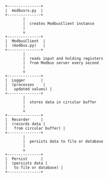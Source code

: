          +---------------+
          |  modbusrx.py  |
          +---------------+
                  |
                  |  creates ModbusClient instance
                  |
                  v
          +---------------+
          |  ModbusClient  |
          |  (modbus.py)   |
          +---------------+
                  |
                  |  reads input and holding registers
                  |  from Modbus server every second
                  |
                  v
          +---------------+
          |  Logger       |
          |  (processes    |
          |   updated values) |
          +---------------+
                  |
                  |  stores data in circular buffer
                  |
                  v
          +---------------+
          |  Recorder     |
          |  (records data |
          |   from circular buffer) |
          +---------------+
                  |
                  |  persists data to file or database
                  |
                  v
          +---------------+
          |  Persist      |
          |  (persists data |
          |   to file or database) |
          +---------------+
